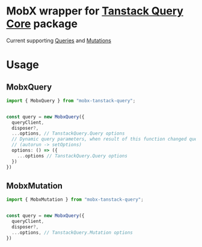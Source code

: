 # MobX wrapper for [Tanstack Query Core](https://tanstack.com/query/latest) package  


Current supporting [Queries](https://tanstack.com/query/latest/docs/framework/react/guides/queries) and [Mutations](https://tanstack.com/query/latest/docs/framework/react/guides/mutations)  


# Usage  

## MobxQuery  

```ts
import { MobxQuery } from "mobx-tanstack-query";  


const query = new MobxQuery({
  queryClient,
  disposer?,
  ...options, // TanstackQuery.Query options  
  // Dynamic query parameters, when result of this function changed query will be updated
  // (autorun -> setOptions)
  options: () => ({
    ...options // TanstackQuery.Query options  
  })
})
```


## MobxMutation  

```ts
import { MobxMutation } from "mobx-tanstack-query";  


const query = new MobxQuery({
  queryClient,
  disposer?,
  ...options, // TanstackQuery.Mutation options  
})
```
